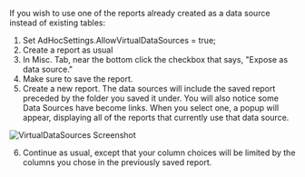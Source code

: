 If you wish to use one of the reports already created as a data source instead of existing tables:

1. Set AdHocSettings.AllowVirtualDataSources = true;
2. Create a report as usual
3. In Misc. Tab, near the bottom click the checkbox that says, "Expose as data source."
4. Make sure to save the report.
5. Create a new report. The data sources will include the saved report preceded by the folder you saved it under.  You will also notice some Data Sources have become links.  When you select one, a popup will appear, displaying all of the reports that currently use that data source.

![VirtualDataSources Screenshot](http://wiki.izenda.us/Virtualdatasource/19387.png)

6. Continue as usual, except that your column choices will be limited by the columns you chose in the previously saved report.